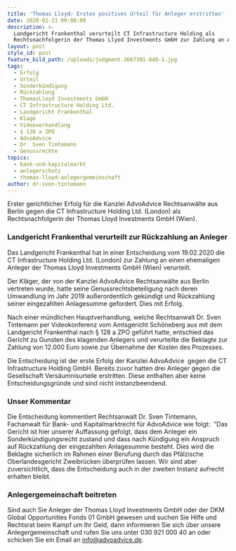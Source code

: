 ```yaml
---
title: 'Thomas Lloyd: Erstes positives Urteil für Anleger erstritten'
date: 2020-02-21 00:00:00
description: >-
  Landgericht Frankenthal verurteilt CT Infrastructure Holding als
  Rechtsnachfolgerin der Thomas Llyod Investments GmbH zur Zahlung an Anleger
layout: post
style_id: post
feature_bild_path: /uploads/judgment-3667391-640-1.jpg
tags:
  - Erfolg
  - Urteil
  - Sonderkündigung
  - Rückzahlung
  - ThomasLloyd Investments GmbH
  - CT Infrastructure Holding Ltd.
  - Landgericht Frankenthal
  - Klage
  - Videoverhandlung
  - § 128 a ZPO
  - AdvoAdvice
  - Dr. Sven Tintemann
  - Genussrechte
topics:
  - bank-und-kapitalmarkt
  - anlegerschutz
  - thomas-lloyd-anlegergemeinschaft
author: dr-sven-tintemann
---
```


Erster gerichtlicher Erfolg für die Kanzlei AdvoAdvice Rechtsanwälte aus Berlin gegen die CT Infrastructure Holding Ltd. (London) als Rechtsnachfolgerin der Thomas Lloyd Investments GmbH (Wien).&nbsp;

### Landgericht Frankenthal verurteilt zur Rückzahlung an Anleger

Das Landgericht Frankenthal hat in einer Entscheidung vom 19.02.2020 die CT Infrastructure Holding Ltd. (London) zur Zahlung an einen ehemaligen Anleger der Thomas Lloyd Investments GmbH (Wien) verurteilt.&nbsp;

Der Kläger, der von der Kanzlei AdvoAdvice Rechtsanwälte aus Berlin vertreten wurde, hatte seine Genussrechtsbeteiligung nach deren Umwandlung im Jahr 2019 au&szlig;erordentlich gekündigt und Rückzahlung seiner eingezahlten Anlagesumme gefordert. Dies mit Erfolg.&nbsp;

Nach einer mündlichen Hauptverhandlung, welche Rechtsanwalt Dr. Sven Tintemann per Videokonferenz vom Amtsgericht Schöneberg aus mit dem Landgericht Frankenthal nach &sect; 128 a ZPO geführt hatte, entschied das Gericht zu Gunsten des klagenden Anlegers und verurteilte die Beklagte zur Zahlung von 12.000 Euro sowie zur Übernahme der Kosten des Prozesses.&nbsp;

Die Entscheidung ist der erste Erfolg der Kanzlei AdvoAdvice &nbsp;gegen die CT Infrastructure Holding GmbH. Bereits zuvor hatten drei Anleger gegen die Gesellschaft Versäumnisurteile erstritten. Diese enthalten aber keine Entscheidungsgründe und sind nicht instanzbeendend.&nbsp;

### Unser Kommentar

Die Entscheidung kommentiert Rechtsanwalt Dr. Sven Tintemann, Fachanwalt für Bank- und Kapitalmarktrecht für AdvoAdvice wie folgt: &nbsp;"Das Gericht ist hier unserer Auffassung gefolgt, dass dem Anleger ein Sonderkündigungsrecht zustand und dass nach Kündigung ein Anspruch auf Rückzahlung der eingezahlten Anlagesumme besteht. Dies wird die Beklagte sicherlich im Rahmen einer Berufung durch das Pfälzische Oberlandesgericht Zweibrücken überprüfen lassen. Wir sind aber zuversichtlich, dass die Entscheidung auch in der zweiten Instanz aufrecht erhalten bleibt.&nbsp;

### Anlegergemeinschaft beitreten

Sind auch Sie Anleger der Thomas Lloyd Investments GmbH oder der DKM Global Opportunities Fonds 01 GmbH gewesen und suchen Sie Hilfe und Rechtsrat beim Kampf um Ihr Geld, dann informieren Sie sich über unsere Anlegergemeinschaft und rufen Sie uns unter 030 921 000 40 an oder schicken Sie ein Email an info@advoadvice.de.&nbsp;&nbsp;

&nbsp;